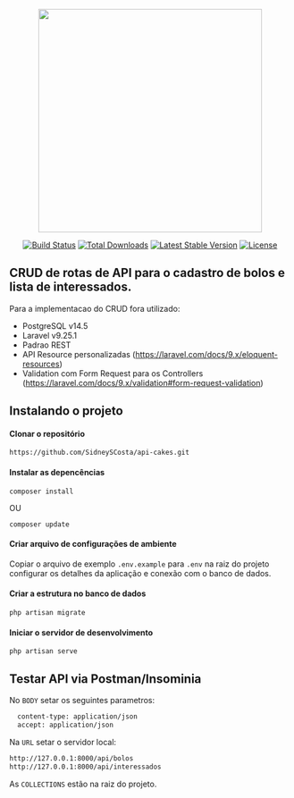 <p align="center"><a href="https://laravel.com" target="_blank"><img src="https://raw.githubusercontent.com/laravel/art/master/logo-lockup/5%20SVG/2%20CMYK/1%20Full%20Color/laravel-logolockup-cmyk-red.svg" width="400"></a></p>

<p align="center">
<a href="https://travis-ci.org/laravel/framework"><img src="https://travis-ci.org/laravel/framework.svg" alt="Build Status"></a>
<a href="https://packagist.org/packages/laravel/framework"><img src="https://img.shields.io/packagist/dt/laravel/framework" alt="Total Downloads"></a>
<a href="https://packagist.org/packages/laravel/framework"><img src="https://img.shields.io/packagist/v/laravel/framework" alt="Latest Stable Version"></a>
<a href="https://packagist.org/packages/laravel/framework"><img src="https://img.shields.io/packagist/l/laravel/framework" alt="License"></a>
</p>

## CRUD de rotas de API para o cadastro de bolos e lista de interessados.

Para a implementacao do CRUD fora utilizado:

- PostgreSQL v14.5
- Laravel v9.25.1
- Padrao REST
- API Resource personalizadas (https://laravel.com/docs/9.x/eloquent-resources)
- Validation com Form Request para os Controllers (https://laravel.com/docs/9.x/validation#form-request-validation)


## Instalando o projeto
#### Clonar o repositório

```
https://github.com/SidneySCosta/api-cakes.git
```

#### Instalar as depencências

```
composer install
```

OU

```
composer update
```

#### Criar arquivo de configurações de ambiente

Copiar o arquivo de exemplo `.env.example` para `.env` na raiz do projeto
configurar os detalhes da aplicação e conexão com o banco de dados.

#### Criar a estrutura no banco de dados

```
php artisan migrate
```

#### Iniciar o servidor de desenvolvimento

```
php artisan serve
```

## Testar API via Postman/Insominia
No `BODY` setar os seguintes parametros:
```bash
  content-type: application/json
  accept: application/json
```

Na `URL` setar o servidor local:
```bash
http://127.0.0.1:8000/api/bolos
http://127.0.0.1:8000/api/interessados
```


As `COLLECTIONS` estão na raiz do projeto.


